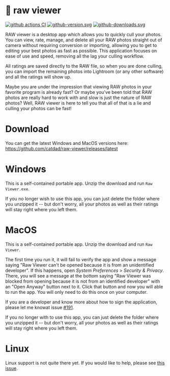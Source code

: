 # 📸 raw viewer

[![github actions CI][github-actions.svg]][github-actions.link]
[![github-version.svg]][github-release.link]
[![github-downloads.svg]][github-release.link]

[github-actions.svg]: https://github.com/catdad/raw-viewer/workflows/CI/badge.svg
[github-actions.link]: https://github.com/catdad/raw-viewer/actions?query=branch%3Amaster+workflow%3ACI
[github-downloads.svg]: https://img.shields.io/github/downloads/catdad/raw-viewer/total.svg
[github-release.link]: https://github.com/catdad/raw-viewer/releases
[github-version.svg]: https://img.shields.io/github/release/catdad/raw-viewer.svg

RAW viewer is a desktop app which allows you to quickly cull your photos. You can view, rate, manage, and delete all your RAW photos straight out of camera without requiring conversion or importing, allowing you to get to editing your best photos as fast as possible. This application focuses on ease of use and speed, removing all the lag your culling workflow.

All ratings are saved directly to the RAW file, so when you are done culling, you can import the remaining photos into Lightroom (or any other software) and all the ratings will show up.

Maybe you are under the impression that viewing RAW photos in your favorite program is already fast? Or maybe you've been told that RAW photos are really hard to work with and slow is just the nature of RAW photos? Well, RAW viewer is here to tell you that all of that is a lie and culling your photos can be fast!

# Download

You can get the latest Windows and MacOS versions here: https://github.com/catdad/raw-viewer/releases/latest

# Windows

This is a self-contained portable app. Unzip the download and run `Raw Viewer.exe`.

If you no longer wish to use this app, you can just delete the folder where you unzipped it -- but don't worry, all your photos as well as their ratings will stay right where you left them.

# MacOS

This is a self-contained portable app. Unzip the download and run `Raw Viewer`.

The first time you run it, it will fail to verify the app and show a message saying "Raw Viewer can't be opened because it is from an unidentified developer". If this happens, open _System Preferences_ > _Security & Privacy_. There, you will see a message at the bottom saying "Raw Viewer was blocked from opening because it is not from an identified developer" with an "Open Anyway" button next to it. Click that button and now you will able to run the app. You will only need to do this once on your computer.

If you are a developer and know more about how to sign the application, please let me knowat issue [#191](https://github.com/catdad/raw-viewer/issues/191).

If you no longer with to use this app, you can just delete the folder where you unzipped it -- but don't worry, all your photos as well as their ratings will stay right where you left them.

# Linux

Linux support is not quite there yet. If you would like to help, please see [this issue](https://github.com/catdad/raw-viewer/issues/105).

